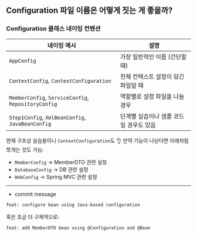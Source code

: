 
## Configuration 파일 이름은 어떻게 짓는 게 좋을까?

### Configuration 클래스 네이밍 컨벤션

| 네이밍 예시                                              | 설명                     |
| --------------------------------------------------- | ---------------------- |
| `AppConfig`                                         | 가장 일반적인 이름 (간단할 때)     |
| `ContextConfig`, `ContextConfiguration`             | 전체 컨텍스트 설정이 담긴 파일일 때   |
| `MemberConfig`, `ServiceConfig`, `RepositoryConfig` | 역할별로 설정 파일을 나눌 경우      |
| `Step1Config`, `XmlBeanConfig`, `JavaBeanConfig`    | 단계별 실습이나 샘플 코드일 경우도 있음 |




현재 구조상 실습용이니 `ContextConfiguration`도 👌
만약 기능이 나뉜다면 아래처럼 쪼개는 것도 가능:

* `MemberConfig` → MemberDTO 관련 설정
* `DatabaseConfig` → DB 관련 설정
* `WebConfig` → Spring MVC 관련 설정

---

* commit message

```bash
feat: configure bean using Java-based configuration
```

혹은 조금 더 구체적으로:

```bash
feat: add MemberDTO bean using @Configuration and @Bean
```
